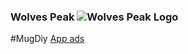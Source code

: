 ### Wolves Peak ![Wolves Peak Logo](WolvesPeakHC.github.io/logo_WolvesPeak_black.png)

#MugDiy
[App ads](https://wolvespeakhc.github.io/app-ads.txt)
